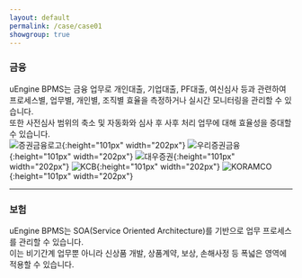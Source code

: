```yaml
---
layout: default
permalink: /case/case01
showgroup: true
---
```


### 금융  
uEngine BPMS는 금융 업무로 개인대출, 기업대출, PF대출, 여신심사 등과 관련하여 프로세스별, 업무별, 개인별, 조직별 효율을 측정하거나 실시간 모니터링을 관리할 수 있습니다.  
또한 사전심사 범위의 축소 및 자동화와 심사 후 사후 처리 업무에 대해 효율성을 증대할 수 있습니다.  
![증권금융로고](http://kmug.co.kr/board/data/logo/%B1%DD%C0%B6.jpg){:height="101px" width="202px"}
![우리증권금융](http://www.woorifis.com/resources/images/front/contents_kor/co01_ci.jpg){:height="101px" width="202px"}
![대우증권](http://cfile7.uf.tistory.com/image/136BB448509BB66D2BC590){:height="101px" width="202px"}
![KCB](http://www.realtimetech.co.kr/wp-content/uploads/2015/05/kcb.png){:height="101px" width="202px"}
![KORAMCO](http://img.yonhapnews.co.kr/etc/inner/KR/2016/07/13/AKR20160713169000008_01_i.jpg){:height="101px" width="202px"}  

- - -

### 보험  
uEngine BPMS는 SOA(Service Oriented Architecture)를 기반으로 업무 프로세스를 관리할 수 있습니다.  
이는 비기간계 업무뿐 아니라 신상품 개발, 상품계약, 보상, 손해사정 등 폭넓은 영역에 적용할 수 있습니다.
